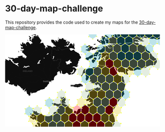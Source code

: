 
<!-- README.md is generated from README.Rmd. Please edit that file -->

# 30-day-map-challenge

<!-- badges: start -->

<!-- badges: end -->

This repository provides the code used to create my maps for the
[30-day-map-challenge](https://github.com/tjukanovt/30DayMapChallenge).

![](images/day10grid.png)
